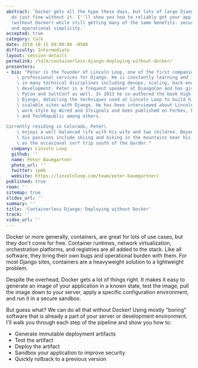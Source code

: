 ```yaml
---
abstract: 'Docker gets all the hype these days, but lots of large Django deployments
  do just fine without it. I''ll show you how to reliably get your app to production
  (without Docker) while still getting many of the same benefits: security, repeatability,
  and operational simplicity.'
accepted: true
category: talk
date: 2018-10-15 09:00:00 -0500
difficulty: Intermediate
layout: session-details
permalink: /talk/containerless-django-deploying-without-docker/
presenters:
- bio: "Peter is the founder of Lincoln Loop, one of the first companies to provide\
    \ professional services for Django. He is constantly learning and is well-versed\
    \ in many technical disciplines including devops, scaling, back-end, and front-end\
    \ development. Peter is a frequent speaker at DjangoCon and has given talks at\
    \ PyCon and SaltConf as well. In 2013 he co-authored the book High Performance\
    \ Django, detailing the techniques used at Lincoln Loop to build high-traffic,\
    \ scalable sites with Django. He has been interviewed about Lincoln Loop's remote\
    \ work style by Wired and 37signals and been published on Forbes, FastCompany\
    \ and TechRepublic among others.

Currently residing in Colorado, Peter\
    \ enjoys a well balanced life with his wife and two children. Beyond technology,\
    \ his passions include skiing and biking in the mountains near his home as well\
    \ as the occasional surf trip south of the border."
  company: Lincoln Loop
  github: ''
  name: Peter Baumgartner
  photo_url: ''
  twitter: ipmb
  website: https://lincolnloop.com/team/peter-baumgartner/
published: true
room: ''
sitemap: true
slides_url: ''
summary: ''
title: 'Containerless Django: Deploying without Docker'
track: ''
video_url: ''
---
```


Docker or more generally, containers, are great for lots of use cases, but they don't come for free. Container runtimes, network virtualization, orchestration platforms, and registries are all added to the stack. Like all software, they bring their own bugs and operational burden with them. For most Django sites, containers are a heavyweight solution to a lightweight problem.

Despite the overhead, Docker gets a lot of things right. It makes it easy to generate an image of your application in a known state, test the image, pull the image down to your server, apply a specific configuration environment, and run it in a secure sandbox.

But guess what? We can do all that without Docker! Using mostly "boring" software that is already a part of your server or development environment. I'll walk you through each step of the pipeline and show you how to:

* Generate immutable deployment artifacts
* Test the artifact
* Deploy the artifact
* Sandbox your application to improve security
* Quickly rollback to a previous version
